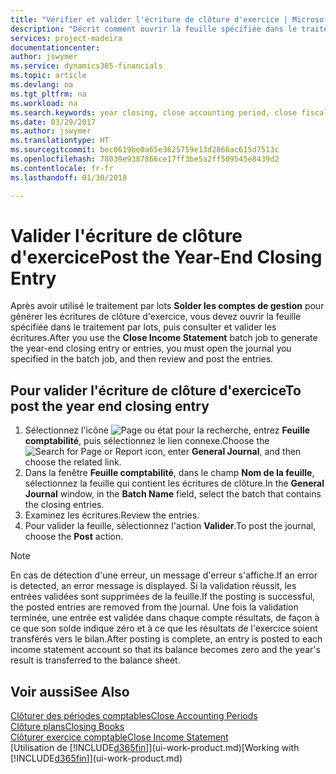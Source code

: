 ```yaml
---
title: "Vérifier et valider l'écriture de clôture d'exercice | Microsoft Docs"
description: "Décrit comment ouvrir la feuille spécifiée dans le traitement par lots Clôturer exercice comptable, puis examiner et valider l'écriture de clôture de fin d'exercice."
services: project-madeira
documentationcenter: 
author: jswymer
ms.service: dynamics365-financials
ms.topic: article
ms.devlang: na
ms.tgt_pltfrm: na
ms.workload: na
ms.search.keywords: year closing, close accounting period, close fiscal year, bank account detailed trial balance
ms.date: 03/29/2017
ms.author: jswymer
ms.translationtype: HT
ms.sourcegitcommit: bec0619be0a65e3625759e13d2866ac615d7513c
ms.openlocfilehash: 78039e9387866ce17ff3be5a2ff509545e8439d2
ms.contentlocale: fr-fr
ms.lasthandoff: 01/30/2018

---
```

# <a name="post-the-year-end-closing-entry"></a><span data-ttu-id="47a56-103">Valider l'écriture de clôture d'exercice</span><span class="sxs-lookup"><span data-stu-id="47a56-103">Post the Year-End Closing Entry</span></span>
<span data-ttu-id="47a56-104">Après avoir utilisé le traitement par lots **Solder les comptes de gestion** pour générer les écritures de clôture d'exercice, vous devez ouvrir la feuille spécifiée dans le traitement par lots, puis consulter et valider les écritures.</span><span class="sxs-lookup"><span data-stu-id="47a56-104">After you use the **Close Income Statement** batch job to generate the year-end closing entry or entries, you must open the journal you specified in the batch job, and then review and post the entries.</span></span>

## <a name="to-post-the-year-end-closing-entry"></a><span data-ttu-id="47a56-105">Pour valider l'écriture de clôture d'exercice</span><span class="sxs-lookup"><span data-stu-id="47a56-105">To post the year end closing entry</span></span>
1. <span data-ttu-id="47a56-106">Sélectionnez l'icône ![Page ou état pour la recherche](media/ui-search/search_small.png "icône Page ou état pour la recherche"), entrez **Feuille comptabilité**, puis sélectionnez le lien connexe.</span><span class="sxs-lookup"><span data-stu-id="47a56-106">Choose the ![Search for Page or Report](media/ui-search/search_small.png "Search for Page or Report icon") icon, enter **General Journal**, and then choose the related link.</span></span>
2. <span data-ttu-id="47a56-107">Dans la fenêtre **Feuille comptabilité**, dans le champ **Nom de la feuille**, sélectionnez la feuille qui contient les écritures de clôture.</span><span class="sxs-lookup"><span data-stu-id="47a56-107">In the **General Journal** window, in the **Batch Name** field, select the batch that contains the closing entries.</span></span>
3. <span data-ttu-id="47a56-108">Examinez les écritures.</span><span class="sxs-lookup"><span data-stu-id="47a56-108">Review the entries.</span></span>
4. <span data-ttu-id="47a56-109">Pour valider la feuille, sélectionnez l'action **Valider**.</span><span class="sxs-lookup"><span data-stu-id="47a56-109">To post the journal, choose the **Post** action.</span></span>

> [!NOTE]  
>   <span data-ttu-id="47a56-110">En cas de détection d'une erreur, un message d'erreur s'affiche.</span><span class="sxs-lookup"><span data-stu-id="47a56-110">If an error is detected, an error message is displayed.</span></span> <span data-ttu-id="47a56-111">Si la validation réussit, les entrées validées sont supprimées de la feuille.</span><span class="sxs-lookup"><span data-stu-id="47a56-111">If the posting is successful, the posted entries are removed from the journal.</span></span> <span data-ttu-id="47a56-112">Une fois la validation terminée, une entrée est validée dans chaque compte résultats, de façon à ce que son solde indique zéro et à ce que les résultats de l'exercice soient transférés vers le bilan.</span><span class="sxs-lookup"><span data-stu-id="47a56-112">After posting is complete, an entry is posted to each income statement account so that its balance becomes zero and the year's result is transferred to the balance sheet.</span></span>

## <a name="see-also"></a><span data-ttu-id="47a56-113">Voir aussi</span><span class="sxs-lookup"><span data-stu-id="47a56-113">See Also</span></span>
[<span data-ttu-id="47a56-114">Clôturer des périodes comptables</span><span class="sxs-lookup"><span data-stu-id="47a56-114">Close Accounting Periods</span></span>](year-close-account-periods.md)  
[<span data-ttu-id="47a56-115">Clôture plans</span><span class="sxs-lookup"><span data-stu-id="47a56-115">Closing Books</span></span>](year-close-books.md)  
[<span data-ttu-id="47a56-116">Clôturer exercice comptable</span><span class="sxs-lookup"><span data-stu-id="47a56-116">Close Income Statement</span></span>](year-close-income-statement.md)  
<span data-ttu-id="47a56-117">[Utilisation de [!INCLUDE[d365fin](includes/d365fin_md.md)]](ui-work-product.md)</span><span class="sxs-lookup"><span data-stu-id="47a56-117">[Working with [!INCLUDE[d365fin](includes/d365fin_md.md)]](ui-work-product.md)</span></span>

